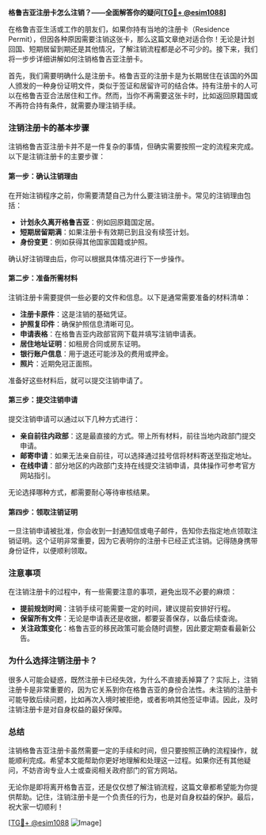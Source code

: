 **格鲁吉亚注册卡怎么注销？——全面解答你的疑问[[TG💪+ @esim1088](https://t.me/s/esim1088)]**

在格鲁吉亚生活或工作的朋友们，如果你持有当地的注册卡（Residence Permit），但因各种原因需要注销这张卡，那么这篇文章绝对适合你！无论是计划回国、短期居留到期还是其他情况，了解注销流程都是必不可少的。接下来，我们将一步步详细讲解如何注销格鲁吉亚注册卡。

首先，我们需要明确什么是注册卡。格鲁吉亚的注册卡是为长期居住在该国的外国人颁发的一种身份证明文件，类似于签证和居留许可的结合体。持有注册卡的人可以在格鲁吉亚合法居住和工作。然而，当你不再需要这张卡时，比如返回原籍国或不再符合持有条件，就需要办理注销手续。

### 注销注册卡的基本步骤

注销格鲁吉亚注册卡并不是一件复杂的事情，但确实需要按照一定的流程来完成。以下是注销注册卡的主要步骤：

#### 第一步：确认注销理由

在开始注销程序之前，你需要清楚自己为什么要注销注册卡。常见的注销理由包括：
- **计划永久离开格鲁吉亚**：例如回原籍国定居。
- **短期居留期满**：如果注册卡有效期已到且没有续签计划。
- **身份变更**：例如获得其他国家国籍或护照。

确认好注销理由后，你可以根据具体情况进行下一步操作。

#### 第二步：准备所需材料

注销注册卡需要提供一些必要的文件和信息。以下是通常需要准备的材料清单：
- **注册卡原件**：这是注销的基础凭证。
- **护照复印件**：确保护照信息清晰可见。
- **申请表格**：在格鲁吉亚内政部官网下载并填写注销申请表。
- **居住地址证明**：如租房合同或房东证明。
- **银行账户信息**：用于退还可能涉及的费用或押金。
- **照片**：近期免冠正面照。

准备好这些材料后，就可以提交注销申请了。

#### 第三步：提交注销申请

提交注销申请可以通过以下几种方式进行：
- **亲自前往内政部**：这是最直接的方式。带上所有材料，前往当地内政部门提交申请。
- **邮寄申请**：如果无法亲自前往，可以选择通过挂号信将材料寄送至指定地址。
- **在线申请**：部分地区的内政部门支持在线提交注销申请，具体操作可参考官方网站指引。

无论选择哪种方式，都需要耐心等待审核结果。

#### 第四步：领取注销证明

一旦注销申请被批准，你会收到一封通知信或电子邮件，告知你去指定地点领取注销证明。这个证明非常重要，因为它表明你的注册卡已经正式注销。记得随身携带身份证件，以便顺利领取。

### 注意事项

在注销注册卡的过程中，有一些需要注意的事项，避免出现不必要的麻烦：
- **提前规划时间**：注销手续可能需要一定的时间，建议提前安排好行程。
- **保留所有文件**：无论是申请表还是收据，都要妥善保存，以备后续查询。
- **关注政策变化**：格鲁吉亚的移民政策可能会随时调整，因此要定期查看最新公告。

### 为什么选择注销注册卡？

很多人可能会疑惑，既然注册卡已经失效，为什么不直接丢掉算了？实际上，注销注册卡是非常重要的，因为它关系到你在格鲁吉亚的身份合法性。未注销的注册卡可能导致后续问题，比如再次入境时被拒绝，或者影响其他签证申请。因此，及时注销注册卡是对自身权益的最好保障。

### 总结

注销格鲁吉亚注册卡虽然需要一定的手续和时间，但只要按照正确的流程操作，就能顺利完成。希望本文能帮助你更好地理解和处理这一过程。如果你还有其他疑问，不妨咨询专业人士或查阅相关政府部门的官方网站。

无论你是即将离开格鲁吉亚，还是仅仅想了解注销流程，这篇文章都希望能为你提供帮助。记住，注销注册卡是一个负责任的行为，也是对自身权益的保护。最后，祝大家一切顺利！

[[TG💪+ @esim1088](https://t.me/s/esim1088) ![Image](https://i.postimg.cc/4NQfJmqS/Snipaste-2025-05-13-00-14-12.png)]